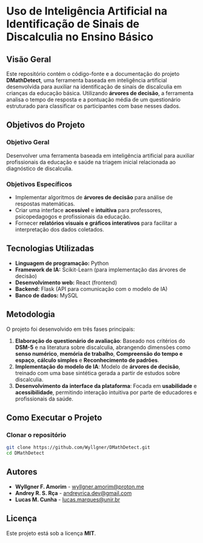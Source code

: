# Uso de Inteligência Artificial na Identificação de Sinais de Discalculia no Ensino Básico

## Visão Geral
Este repositório contém o código-fonte e a documentação do projeto **DMathDetect**, uma ferramenta baseada em inteligência artificial desenvolvida para auxiliar na identificação de sinais de discalculia em crianças da educação básica. Utilizando **árvores de decisão**, a ferramenta analisa o tempo de resposta e a pontuação média de um questionário estruturado para classificar os participantes com base nesses dados.

## Objetivos do Projeto
### Objetivo Geral
Desenvolver uma ferramenta baseada em inteligência artificial para auxiliar profissionais da educação e saúde na triagem inicial relacionada ao diagnóstico de discalculia.

### Objetivos Específicos
- Implementar algoritmos de **árvores de decisão** para análise de respostas matemáticas.
- Criar uma interface **acessível** e **intuitiva** para professores, psicopedagogos e profissionais da educação.
- Fornecer **relatórios visuais e gráficos interativos** para facilitar a interpretação dos dados coletados.

## Tecnologias Utilizadas
- **Linguagem de programação:** Python
- **Framework de IA:** Scikit-Learn (para implementação das árvores de decisão)
- **Desenvolvimento web:** React (frontend)
- **Backend:** Flask (API para comunicação com o modelo de IA)
- **Banco de dados:** MySQL

## Metodologia
O projeto foi desenvolvido em três fases principais:
1. **Elaboração do questionário de avaliação**: Baseado nos critérios do **DSM-5** e na literatura sobre discalculia, abrangendo dimensões como **senso numérico**, **memória de trabalho**, **Compreensão do tempo e espaço**, **cálculo simples** e **Reconhecimento de padrões**.
2. **Implementação do modelo de IA**: Modelo de **árvores de decisão**, treinado com uma base sintética gerada a partir de estudos sobre discalculia.
3. **Desenvolvimento da interface da plataforma**: Focada em **usabilidade** e **acessibilidade**, permitindo interação intuitiva por parte de educadores e profissionais da saúde.

## Como Executar o Projeto
### Clonar o repositório
```bash
git clone https://github.com/Wyllgner/DMathDetect.git
cd DMathDetect
```
## Autores
- **Wyllgner F. Amorim** - wyllgner.amorim@proton.me
- **Andrey R. S. Rça** - andreyrica.dev@gmail.com
- **Lucas M. Cunha** - lucas.marques@unir.br

## Licença
Este projeto está sob a licença **MIT**.


